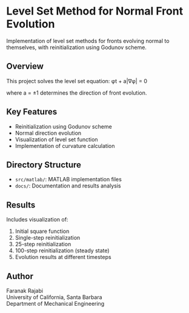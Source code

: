 # Level Set Method for Normal Front Evolution

Implementation of level set methods for fronts evolving normal to themselves, with reinitialization using Godunov scheme.

## Overview
This project solves the level set equation:
φt + a|∇φ| = 0

where a = ±1 determines the direction of front evolution.

## Key Features
- Reinitialization using Godunov scheme
- Normal direction evolution
- Visualization of level set function
- Implementation of curvature calculation

## Directory Structure
- `src/matlab/`: MATLAB implementation files
- `docs/`: Documentation and results analysis

## Results
Includes visualization of:
1. Initial square function
2. Single-step reinitialization
3. 25-step reinitialization
4. 100-step reinitialization (steady state)
5. Evolution results at different timesteps

## Author
Faranak Rajabi  
University of California, Santa Barbara  
Department of Mechanical Engineering
